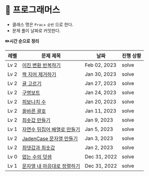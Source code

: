 <h1>📁 프로그래머스</h1>

- 클래스 명은 `Prac`+ `순번` 으로 한다.
- 문제 풀이 날짜로 커밋한다.


<b>✏️시간 순으로 정리</b>

|레벨| 문제 제목                                                                                   |날짜|진행 상황|
|------|-----------------------------------------------------------------------------------------|---|---|
|Lv 2| [이진 변환 반복하기](https://github.com/kimjiae970/Algorithm-/blob/main/src/programmers/Prac12.java)| Feb 02, 2023| solve|
|Lv 2| [짝 지어 제거하기](https://github.com/kimjiae970/Algorithm-/blob/main/src/programmers/Prac11.java)| Jan 30, 2023| solve|
|Lv 2| [귤 고르기](https://github.com/kimjiae970/Algorithm-/blob/main/src/programmers/Prac10.java)    |Jan 27, 2023|solve|
|Lv 2| [구명보트](https://github.com/kimjiae970/Algorithm-/blob/main/src/programmers/Prac9.java)    |Jan 24, 2023|solve|
|Lv 2| [피보나치 수](https://github.com/kimjiae970/Algorithm-/blob/main/src/programmers/Prac8.java) |Jan 20, 2023|solve|
|Lv 2| [올바른 괄호](https://github.com/kimjiae970/Algorithm-/blob/main/src/programmers/Prac7.java) |Jan 11, 2023|solve|
|Lv 2| [최솟값 만들기](https://github.com/kimjiae970/Algorithm-/blob/main/src/Prac6.java)            |Jan 9, 2023|solve|
|Lv 1| [자연수 뒤집어 배열로 만들기](https://github.com/kimjiae970/Algorithm-/blob/main/src/Prac5.java)    |Jan 5, 2023|solve|
|Lv 2| [JadenCase 문자열 만들기](https://github.com/kimjiae970/Algorithm-/blob/main/src/Prac4.java)  |Jan 3, 2023|solve|
|Lv 2| [최댓값과 최솟값](https://school.programmers.co.kr/learn/courses/30/lessons/12939)             |Jan 2, 2023|solve|
|Lv 0| [없는 수의 덧셈](https://github.com/kimjiae970/Algorithm-/blob/main/src/Prac2.java)           |Dec 31, 2022|solve|
|Lv 1| [문자열 내 마음대로 정렬하기](https://github.com/kimjiae970/Algorithm-/blob/main/src/Prac1.java)    |Dec 31, 2022|solve|
